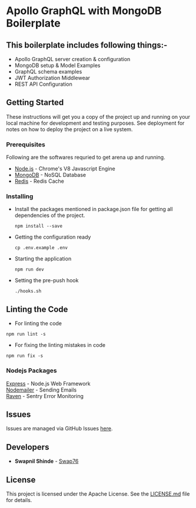 # Apollo GraphQL with MongoDB Boilerplate

## This boilerplate includes following things:-
- Apollo GraphQL server creation & configuration
- MongoDB setup & Model Examples
- GraphQL schema examples
- JWT Authorization Middlewear
- REST API Configuration

## Getting Started

These instructions will get you a copy of the project up and running on your local machine for development and testing purposes. See deployment for notes on how to deploy the project on a live system.

### Prerequisites

Following are the softwares requried to get arena up and running.
* [Node.js](https://nodejs.org) - Chrome's V8 Javascript Engine
* [MongoDB](https://mongodb.org) - NoSQL Database
* [Redis](https://redis.io/) - Redis Cache

### Installing

- Install the packages mentioned in package.json file for getting all dependencies of the project.
  ```
  npm install --save
  ```
- Getting the configuration ready
  ```
  cp .env.example .env
  ```
- Starting the application
  ```
  npm run dev
  ```

- Setting the pre-push hook
  ```
  ./hooks.sh
  ```

## Linting the Code

- For linting the code
```
npm run lint -s
```

- For fixing the linting mistakes in code
```
npm run fix -s
```

### Nodejs Packages
[Express](https://expressjs.com) - Node.js Web Framework<br/>
[Nodemailer](http://npmjs.com/package/nodemailer) - Sending Emails<br/>
[Raven](https://www.npmjs.com/package/raven) - Sentry Error Monitoring<br/>

## Issues

Issues are managed via GitHub Issues [here](https://github.com/Swap76/Apollo-GraphQL-Mongo-Boilerplate/issues).

## Developers

* **Swapnil Shinde** - [Swap76](https://github.com/Swap76)

## License

This project is licensed under the Apache License. See the [LICENSE.md](LICENSE.md) file for details.